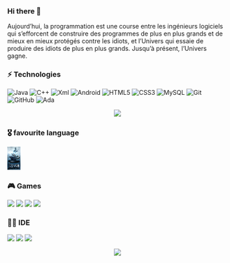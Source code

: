 ### Hi there 👋

Aujourd’hui, la programmation est une course entre les ingénieurs logiciels qui s’efforcent de construire des programmes de plus en plus grands et de mieux en mieux protégés contre les idiots, et l’Univers qui essaie de produire des idiots de plus en plus grands. Jusqu’à présent, l’Univers gagne.

### ⚡ Technologies

![Java](https://img.shields.io/badge/-java-E34A86?style=flat-square&logo=java)
![C++](https://img.shields.io/badge/-C++-00599C?style=flat-square&logo=c)
![Xml](https://img.shields.io/badge/Xml-14BF96?style=flate)
![Android](https://img.shields.io/badge/Android-3DDC84?style=f&logo=android&logoColor=black)
![HTML5](https://img.shields.io/badge/-HTML5-E34F26?style=flat-square&logo=html5&logoColor=white)
![CSS3](https://img.shields.io/badge/-CSS3-1572B6?style=flat-square&logo=css3)
![MySQL](https://img.shields.io/badge/-MySQL-black?style=flat-square&logo=mysql)
![Git](https://img.shields.io/badge/-Git-black?style=flat-square&logo=git)
![GitHub](https://img.shields.io/badge/-GitHub-181717?style=flat-square&logo=github)
![Ada](https://img.shields.io/badge/-ada-E34A86?style=flat-square&logo=ada)

<div align="center">
  <p align="center">
     <a href="https://github.com/dawidolko?tab=repositories">
          <img src="https://skillicons.dev/icons?i=java,cpp,css,html,git,github,vscode,sqlite,powershell,maven,linkedin,idea,gradle,azul" />
     </a>
  </p>
</div>

### 🎖️ favourite language

<p align="left">
<a>
     <img src="https://github.com/BH0791/BH0791/blob/main/imgs/Java-img.png" width="30">
</a>
</p>

### 🎮 Games

<p align="left">
     <a>
     <img src="https://img.shields.io/badge/Steam-000000?style=flag&logo=steam&logoColor=white">
     </a>
     <a>
     <img src="https://img.shields.io/badge/Battle.net-000?style=flag&logo=battle.net&logoColor=148EFF">
     </a>
     <a>
     <img src="https://img.shields.io/badge/Counter_Strike-000000?style=flag&logo=counter-strike&logoColor=3DDC84">
     </a>
     <a>
     <img src="https://img.shields.io/badge/Origin-000000?style=flag&logo=origin&logoColor=E34A86">
     </a>

</p>

### 👩‍💻 IDE

<p align="left">
     <a>
     <img src="https://img.shields.io/badge/IntelliJ_IDEA-000000.svg?style=flag&logo=intellij-idea&logoColor=white">
     </a>
     <a>
     <img src="https://img.shields.io/badge/Android_Studio-3DDC84?style=flag&logo=android-studio&logoColor=white">
     </a>
     <a>
     <img src="https://img.shields.io/badge/Visual_Studio_Code-0078D4?style=flag&logo=visual%20studio%20code&logoColor=white">
     </a>

</p>

<p align="center">
<a>
     <img src="https://github-profile-trophy.vercel.app/?username=BH0791&theme=gruvbox">
     </a>
</p>



<!-- 
![Anurag's GitHub stats](https://github-readme-stats.vercel.app/api?username=BH0791&show_icons=true&theme=radical)

![Top Langs](https://github-readme-stats.vercel.app/api/top-langs/?username=BH0791&hide=TeX&layout=compact)

<p><img align="center" src="https://github.com/BH0791/BH0791/blob/main/imgs/Strip-Jump-650-final1.jpg" width="300" /></p>
-->
<!--
**BH0791/BH0791** is a ✨ _special_ ✨ repository because its `README.md` (this file) appears on your GitHub profile.

Here are some ideas to get you started:

- 🔭 I’m currently working on ...
- 🌱 I’m currently learning ...
- 👯 I’m looking to collaborate on ...
- 🤔 I’m looking for help with ...
- 💬 Ask me about ...
- 📫 How to reach me: ...
- 😄 Pronouns: ...
- ⚡ Fun fact: ...
-->
